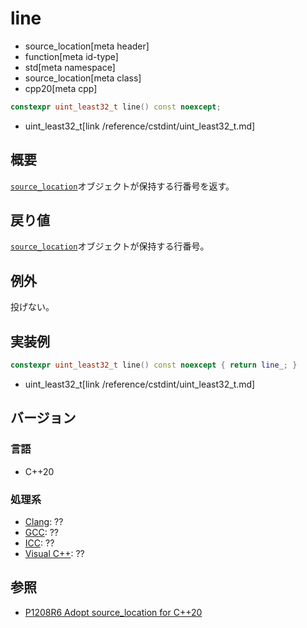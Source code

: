 # line
* source_location[meta header]
* function[meta id-type]
* std[meta namespace]
* source_location[meta class]
* cpp20[meta cpp]

```cpp
constexpr uint_least32_t line() const noexcept;
```
* uint_least32_t[link /reference/cstdint/uint_least32_t.md]

## 概要
[`source_location`](../source_location.md)オブジェクトが保持する行番号を返す。

## 戻り値
[`source_location`](../source_location.md)オブジェクトが保持する行番号。

## 例外
投げない。

## 実装例
```cpp
constexpr uint_least32_t line() const noexcept { return line_; }
```
* uint_least32_t[link /reference/cstdint/uint_least32_t.md]

## バージョン
### 言語
- C++20

### 処理系
- [Clang](/implementation.md#clang): ??
- [GCC](/implementation.md#gcc): ??
- [ICC](/implementation.md#icc): ??
- [Visual C++](/implementation.md#visual_cpp): ??

## 参照

- [P1208R6 Adopt source_location for C++20](http://www.open-std.org/jtc1/sc22/wg21/docs/papers/2019/p1208r6.pdf)
